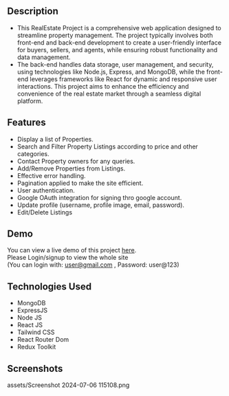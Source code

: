 ## Description

- This RealEstate Project is a comprehensive web application designed to streamline property management. The project typically involves both front-end and back-end development to create a user-friendly interface for buyers, sellers, and agents, while ensuring robust functionality and data management.
- The back-end handles data storage, user management, and security, using technologies like Node.js, Express, and MongoDB, while the front-end leverages frameworks like React for dynamic and responsive user interactions. This project aims to enhance the efficiency and convenience of the real estate market through a seamless digital platform.

## Features

- Display a list of Properties.
- Search and Filter Property Listings according to price and other categories.
- Contact Property owners for any queries.
- Add/Remove Properties from Listings.
- Effective error handling.
- Pagination applied to make the site efficient.
- User authentication.
- Google OAuth integration for signing thro google account.
- Update profile (username, profile image, email, password).
- Edit/Delete Listings

## Demo

You can view a live demo of this project [here](https://real-estate-515x.onrender.com/).
<br/>Please Login/signup to view the whole site
<br/> (You can login with: user@gmail.com , Password: user@123)

## Technologies Used

- MongoDB
- ExpressJS
- Node JS
- React JS
- Tailwind CSS
- React Router Dom
- Redux Toolkit

## Screenshots
assets/Screenshot 2024-07-06 115108.png